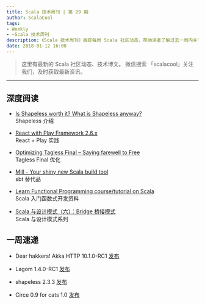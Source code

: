 ```yaml
---
title: Scala 技术周刊 | 第 29 期
author: ScalaCool
tags:
- Weekly
- ~Scala 技术周刊
description: 《Scala 技术周刊》跟踪每周 Scala 社区动态，帮助读者了解过去一周内关于 Scala 发生的事情。
date: 2018-01-12 16:00
---
```


> 这里有最新的 Scala 社区动态、技术博文。
微信搜索 「scalacool」关注我们，及时获取最新资讯。

***

## 深度阅读

- [Is Shapeless worth it? What is Shapeless anyway?](https://medium.com/build-and-learn/is-shapeless-worth-it-what-is-shapeless-anyway-900cba6b717a)  
  Shapeless 介绍

- [React with Play Framework 2.6.x](https://medium.com/@yohan.gz/react-with-play-framework-2-6-x-a6e15c0b7bd)  
  React + Play 实践

- [Optimizing Tagless Final – Saying farewell to Free](https://typelevel.org/blog/2017/12/27/optimizing-final-tagless.html)  
  Tagless Final 优化

- [Mill - Your shiny new Scala build tool](https://github.com/lihaoyi/mill)  
  sbt 替代品

- [Learn Functional Programming course/tutorial on Scala](https://github.com/dehun/learn-fp)  
  Scala 入门函数式开发资料

- [Scala 与设计模式（六）：Bridge 桥接模式](https://scala.cool/2018/01/scala-design-patterns-6/)  
  Scala 与设计模式系列

## 一周速递

- Dear hakkers! Akka HTTP 10.1.0-RC1  [发布](https://t.co/LIW12abyfo)

- Lagom 1.4.0-RC1 [发布](https://www.lagomframework.com/blog/lagom-1-4-0-RC1.html)

- shapeless 2.3.3 [发布](http://milessabin.com/blog/2017/12/31/shapeless-2.3.3/)

- Circe 0.9 for cats 1.0 [发布](https://github.com/circe/circe/releases/tag/v0.9.0)